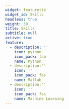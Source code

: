 ```yaml
---
widget: featurette
widget_id: Skills
headless: true
weight: 30
title: Skills
subtitle: null
active: true
feature:
  - description: ''
    icon: python
    icon_pack: fab
    name: Python
  - description:''
    icon: ''
    icon_pack: fas
    name: Matlab
  - description:''
    icon: ''
    icon_pack: fas
    name: Machine Learning
---
```

